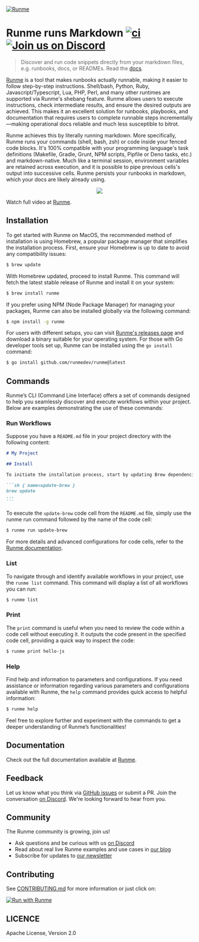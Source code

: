 [![Runme](./.github/images/github-header.png)](https://runme.dev)

# Runme runs Markdown [![ci](https://github.com/runmedev/runme/actions/workflows/ci.yml/badge.svg)](https://github.com/runmedev/runme/actions/workflows/ci.yml) [![Join us on Discord](https://img.shields.io/discord/1102639988832735374?color=5b39df&label=Join%20us%20on%20Discord)](https://discord.gg/runme)

> Discover and run code snippets directly from your markdown files, e.g. runbooks, docs, or READMEs. Read the [docs](https://docs.runme.dev).

[Runme](https://runme.dev) is a tool that makes runbooks actually runnable, making it easier to follow step-by-step instructions. Shell/bash, Python, Ruby, Javascript/Typescript, Lua, PHP, Perl, and many other runtimes are supported via Runme's shebang feature. Runme allows users to execute instructions, check intermediate results, and ensure the desired outputs are achieved. This makes it an excellent solution for runbooks, playbooks, and documentation that requires users to complete runnable steps incrementally—making operational docs reliable and much less susceptible to bitrot.

Runme achieves this by literally running markdown. More specifically, Runme runs your commands (shell, bash, zsh) or code inside your fenced code blocks. It's 100% compatible with your programming language's task definitions (Makefile, Gradle, Grunt, NPM scripts, Pipfile or Deno tasks, etc.) and markdown-native. Much like a terminal session, environment variables are retained across execution, and it is possible to pipe previous cells's output into successive cells. Runme persists your runbooks in markdown, which your docs are likely already using.

<p align="center">
  <img src="./.github/images/hello-world.gif" />
</p>

Watch full video at [Runme](https://runme.dev).

## Installation

To get started with Runme on MacOS, the recommended method of installation is using Homebrew, a popular package manager that simplifies the installation process. First, ensure your Homebrew is up to date to avoid any compatibility issues:

```sh { name=update-brew }
$ brew update

```

With Homebrew updated, proceed to install Runme. This command will fetch the latest stable release of Runme and install it on your system:

```sh { name=install-runme }
$ brew install runme

```

If you prefer using NPM (Node Package Manager) for managing your packages, Runme can also be installed globally via the following command:

```sh { name=install-npm }
$ npm install -g runme

```

For users with different setups, you can visit [Runme's releases page](https://github.com/runmedev/runme/releases) and download a binary suitable for your operating system. For those with Go developer tools set up, Runme can be installed using the `go install` command:

```sh { name=install-via-go }
$ go install github.com/runmedev/runme@latest

```

## Commands

Runme’s CLI (Command Line Interface) offers a set of commands designed to help you seamlessly discover and execute workflows within your project. Below are examples demonstrating the use of these commands:

### Run Workflows

Suppose you have a `README.md` file in your project directory with the following content:

````md
# My Project

## Install

To initiate the installation process, start by updating Brew dependencies with the following command:

```sh { name=update-brew }
brew update
...
```
````

To execute the `update-brew` code cell from the `README.md` file, simply use the runme run command followed by the name of the code cell:

```sh
$ runme run update-brew

```

For more details and advanced configurations for code cells, refer to the [Runme documentation](https://docs.runme.dev/configuration).

### List

To navigate through and identify available workflows in your project, use the `runme list` command. This command will display a list of all workflows you can run:

```sh { name=runme-list closeTerminalOnSuccess=false interactive=false }
$ runme list

```

### Print

The `print` command is useful when you need to review the code within a code cell without executing it. It outputs the code present in the specified code cell, providing a quick way to inspect the code:

```sh { name=runme-print interactive=false }
$ runme print hello-js

```

### Help

Find help and information to parameters and configurations.
If you need assistance or information regarding various parameters and configurations available with Runme, the `help` command provides quick access to helpful information:

```sh {"id":"01J86DCNWW7W7R73NKB51QAS2V","interactive":"false","name":"runme-help"}
$ runme help

```

Feel free to explore further and experiment with the commands to get a deeper understanding of Runme’s functionalities!

## Documentation

Check out the full documentation available at [Runme](https://docs.runme.dev).

## Feedback

Let us know what you think via [GitHub issues](https://github.com/runmedev/runme/issues/new) or submit a PR. Join the conversation [on Discord](https://discord.gg/runme). We're looking forward to hear from you.

## Community

The Runme community is growing, join us!

- Ask questions and be curious with us [on Discord](https://discord.gg/runme)
- Read about real live Runme examples and use cases in [our blog](https://runme.dev/blog)
- Subscribe for updates to [our newsletter](https://runme.dev/list)

## Contributing

See [CONTRIBUTING.md](./CONTRIBUTING.md) for more information or just click on:

[![Run with Runme](https://badgen.net/badge/Run%20with/Runme/5B3ADF?icon=https://runme.dev/img/logo.svg)](https://runme.dev/api/runme?repository=https%3A%2F%2Fgithub.com%2Fstateful%2Frunme.git&fileToOpen=CONTRIBUTING.md)

## LICENCE

Apache License, Version 2.0
